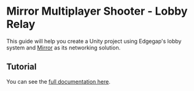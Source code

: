 # Mirror Multiplayer Shooter - Lobby Relay

This guide will help you create a Unity project using Edgegap's lobby system and [Mirror](https://mirror-networking.com/) as its networking solution.

## Tutorial

You can see the [full documentation here](https://docs.edgegap.com/docs/sample-projects/unity-lobbies-with-edgegap).